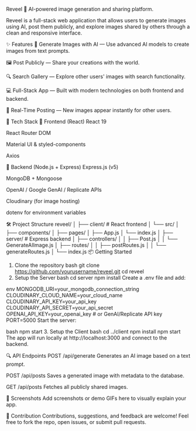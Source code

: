 Reveel 🎨
AI-powered image generation and sharing platform.

Reveel is a full-stack web application that allows users to generate images using AI, post them publicly, and explore images shared by others through a clean and responsive interface.

✨ Features
🧠 Generate Images with AI — Use advanced AI models to create images from text prompts.

🖼️ Post Publicly — Share your creations with the world.

🔍 Search Gallery — Explore other users' images with search functionality.

💻 Full-Stack App — Built with modern technologies on both frontend and backend.

🧾 Real-Time Posting — New images appear instantly for other users.

🚀 Tech Stack
🔹 Frontend (React)
React 19

React Router DOM

Material UI & styled-components

Axios

🔸 Backend (Node.js + Express)
Express.js (v5)

MongoDB + Mongoose

OpenAI / Google GenAI / Replicate APIs

Cloudinary (for image hosting)

dotenv for environment variables

🛠️ Project Structure
reveel/
│
├── client/                 # React frontend
│   └── src/
│       ├── components/
│       ├── pages/
│       ├── App.js
│       └── index.js
│
├── server/                 # Express backend
│   ├── controllers/
│   │   ├── Post.js
│   │   └── GenerateAIImage.js
│   ├── routes/
│   │   ├── postRoutes.js
│   │   └── generateRoutes.js
│   └── index.js
📦 Getting Started
1. Clone the repository
bash
git clone https://github.com/yourusername/reveel.git
cd reveel
2. Setup the Server
bash
cd server
npm install
Create a .env file and add:

env
MONGODB_URI=your_mongodb_connection_string
CLOUDINARY_CLOUD_NAME=your_cloud_name
CLOUDINARY_API_KEY=your_api_key
CLOUDINARY_API_SECRET=your_api_secret
OPENAI_API_KEY=your_openai_key  # or GenAI/Replicate API key
PORT=5000
Start the server:

bash
npm start
3. Setup the Client
bash
cd ../client
npm install
npm start
The app will run locally at http://localhost:3000 and connect to the backend.

🔍 API Endpoints
POST /api/generate
Generates an AI image based on a text prompt.

POST /api/posts
Saves a generated image with metadata to the database.

GET /api/posts
Fetches all publicly shared images.

📸 Screenshots
Add screenshots or demo GIFs here to visually explain your app.

🤝 Contribution
Contributions, suggestions, and feedback are welcome!
Feel free to fork the repo, open issues, or submit pull requests.
